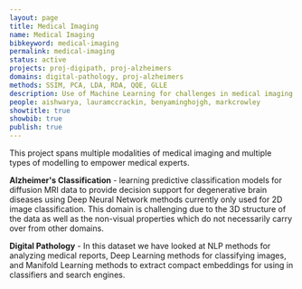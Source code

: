 ```yaml
---
layout: page
title: Medical Imaging
name: Medical Imaging
bibkeyword: medical-imaging
permalink: medical-imaging
status: active
projects: proj-digipath, proj-alzheimers
domains: digital-pathology, proj-alzheimers
methods: SSIM, PCA, LDA, RDA, QQE, GLLE
description: Use of Machine Learning for challenges in medical imaging.
people: aishwarya, lauramccrackin, benyaminghojgh, markcrowley
showtitle: true
showbib: true
publish: true
---
```


This project spans multiple modalities of medical imaging and multiple types of modelling to empower medical experts.

**Alzheimer's Classification** - learning predictive classification models for diffusion MRI data to provide decision support for degenerative brain diseases using Deep Neural Network methods currently only used for 2D image classification. This domain is challenging due to the 3D structure of the data as well as the non-visual properties which do not necessarily carry over from other domains.



**Digital Pathology** - In this dataset we have looked at NLP methods for analyzing medical reports, Deep Learning methods for classifying images, and Manifold Learning methods to extract compact embeddings for using in classifiers and search engines.
